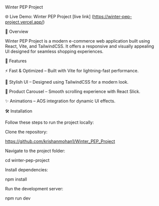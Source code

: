 Winter PEP Project

🌐 Live Demo: Winter PEP Project      [live link] (https://winter-pep-project.vercel.app/)

📌 Overview

Winter PEP Project is a modern e-commerce web application built using React, Vite, and TailwindCSS. It offers a responsive and visually appealing UI designed for seamless shopping experiences.

🚀 Features

⚡ Fast & Optimized – Built with Vite for lightning-fast performance.

🎨 Stylish UI – Designed using TailwindCSS for a modern look.

🛒 Product Carousel – Smooth scrolling experience with React Slick.

✨ Animations – AOS integration for dynamic UI effects.

🛠️ Installation

Follow these steps to run the project locally:

Clone the repository:

https://github.com/krishanmohan1/Winter_PEP_Project

Navigate to the project folder:

cd winter-pep-project

Install dependencies:

npm install

Run the development server:

npm run dev

